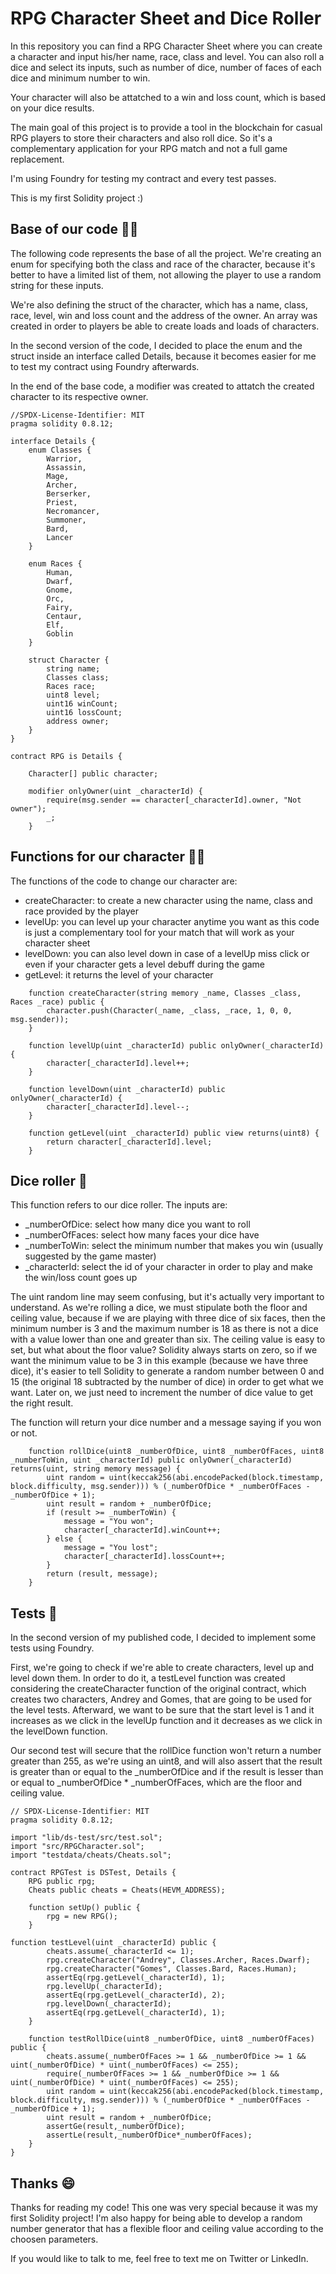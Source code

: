 # RPG Character Sheet and Dice Roller

In this repository you can find a RPG Character Sheet where you can create a character and input his/her name, race, class and level. You can also roll a dice and select its inputs, such as number of dice, number of faces of each dice and minimum number to win.

Your character will also be attatched to a win and loss count, which is based on your dice results.

The main goal of this project is to provide a tool in the blockchain for casual RPG players to store their characters and also roll dice. So it's a complementary application for your RPG match and not a full game replacement.

I'm using Foundry for testing my contract and every test passes.

This is my first Solidity project :)

## Base of our code 👨‍💻

The following code represents the base of all the project. We're creating an enum for specifying both the class and race of the character, because it's better to have a limited list of them, not allowing the player to use a random string for these inputs.

We're also defining the struct of the character, which has a name, class, race, level, win and loss count and the address of the owner. An array was created in order to players be able to create loads and loads of characters.

In the second version of the code, I decided to place the enum and the struct inside an interface called Details, because it becomes easier for me to test my contract using Foundry afterwards.

In the end of the base code, a modifier was created to attatch the created character to its respective owner.

```
//SPDX-License-Identifier: MIT
pragma solidity 0.8.12;

interface Details {
    enum Classes {
        Warrior,
        Assassin,
        Mage,
        Archer,
        Berserker,
        Priest,
        Necromancer,
        Summoner,
        Bard,
        Lancer
    }

    enum Races {
        Human,
        Dwarf,
        Gnome,
        Orc,
        Fairy,
        Centaur,
        Elf,
        Goblin
    }

    struct Character {
        string name;
        Classes class;
        Races race;
        uint8 level;
        uint16 winCount;
        uint16 lossCount;
        address owner;
    }
}

contract RPG is Details {

    Character[] public character;

    modifier onlyOwner(uint _characterId) {
        require(msg.sender == character[_characterId].owner, "Not owner");
        _;
    } 
```

## Functions for our character 🏃‍♂️

The functions of the code to change our character are:
* createCharacter: to create a new character using the name, class and race provided by the player
* levelUp: you can level up your character anytime you want as this code is just a complementary tool for your match that will work as your character sheet
* levelDown: you can also level down in case of a levelUp miss click or even if your character gets a level debuff during the game
* getLevel: it returns the level of your character

```
    function createCharacter(string memory _name, Classes _class, Races _race) public {
        character.push(Character(_name, _class, _race, 1, 0, 0, msg.sender));
    }

    function levelUp(uint _characterId) public onlyOwner(_characterId) {
        character[_characterId].level++;
    }

    function levelDown(uint _characterId) public onlyOwner(_characterId) {
        character[_characterId].level--;
    }

    function getLevel(uint _characterId) public view returns(uint8) {
        return character[_characterId].level;
    }
```

## Dice roller 🎲

This function refers to our dice roller. The inputs are:
* _numberOfDice: select how many dice you want to roll
* _numberOfFaces: select how many faces your dice have
* _numberToWin: select the minimum number that makes you win (usually suggested by the game master)
* _characterId: select the id of your character in order to play and make the win/loss count goes up

The uint random line may seem confusing, but it's actually very important to understand. As we're rolling a dice, we must stipulate both the floor and ceiling value, because if we are playing with three dice of six faces, then the minimum number is 3 and the maximum number is 18 as there is not a dice with a value lower than one and greater than six. The ceiling value is easy to set, but what about the floor value? Solidity always starts on zero, so if we want the minimum value to be 3 in this example (because we have three dice), it's easier to tell Solidity to generate a random number between 0 and 15 (the original 18 subtracted by the number of dice) in order to get what we want. Later on, we just need to increment the number of dice value to get the right result.

The function will return your dice number and a message saying if you won or not.

```
    function rollDice(uint8 _numberOfDice, uint8 _numberOfFaces, uint8 _numberToWin, uint _characterId) public onlyOwner(_characterId) returns(uint, string memory message) {
        uint random = uint(keccak256(abi.encodePacked(block.timestamp, block.difficulty, msg.sender))) % (_numberOfDice * _numberOfFaces - _numberOfDice + 1);
        uint result = random + _numberOfDice;
        if (result >= _numberToWin) {
            message = "You won";
            character[_characterId].winCount++; 
        } else {
            message = "You lost";
            character[_characterId].lossCount++;
        }
        return (result, message);
    } 
```

## Tests 🧪

In the second version of my published code, I decided to implement some tests using Foundry.

First, we're going to check if we're able to create characters, level up and level down them. In order to do it, a testLevel function was created considering the createCharacter function of the original contract, which creates two characters, Andrey and Gomes, that are going to be used for the level tests. Afterward, we want  to be sure that the start level is 1 and it increases as we click in the levelUp function and it decreases as we click in the levelDown function.

Our second test will secure that the rollDice function won't return a number greater than 255, as we're using an uint8, and will also assert that the result is greater than or equal to the _numberOfDice and if the result is lesser than or equal to _numberOfDice * _numberOfFaces, which are the floor and ceiling value.

```
// SPDX-License-Identifier: MIT
pragma solidity 0.8.12;

import "lib/ds-test/src/test.sol";
import "src/RPGCharacter.sol";
import "testdata/cheats/Cheats.sol";

contract RPGTest is DSTest, Details {
    RPG public rpg;
    Cheats public cheats = Cheats(HEVM_ADDRESS);

    function setUp() public {
        rpg = new RPG();
    }

function testLevel(uint _characterId) public {
        cheats.assume(_characterId <= 1);
        rpg.createCharacter("Andrey", Classes.Archer, Races.Dwarf);
        rpg.createCharacter("Gomes", Classes.Bard, Races.Human);
        assertEq(rpg.getLevel(_characterId), 1);
        rpg.levelUp(_characterId);
        assertEq(rpg.getLevel(_characterId), 2);
        rpg.levelDown(_characterId);
        assertEq(rpg.getLevel(_characterId), 1);
    }

    function testRollDice(uint8 _numberOfDice, uint8 _numberOfFaces) public {
        cheats.assume(_numberOfFaces >= 1 && _numberOfDice >= 1 && uint(_numberOfDice) * uint(_numberOfFaces) <= 255);
        require(_numberOfFaces >= 1 && _numberOfDice >= 1 && uint(_numberOfDice) * uint(_numberOfFaces) <= 255);
        uint random = uint(keccak256(abi.encodePacked(block.timestamp, block.difficulty, msg.sender))) % (_numberOfDice * _numberOfFaces - _numberOfDice + 1);
        uint result = random + _numberOfDice;
        assertGe(result,_numberOfDice);
        assertLe(result,_numberOfDice*_numberOfFaces);
    }
}
```

## Thanks 😄
Thanks for reading my code! This one was very special because it was my first Solidity project! I'm also happy for being able to develop a random number generator that has a flexible floor and ceiling value according to the choosen parameters.

If you would like to talk to me, feel free to text me on Twitter or LinkedIn.
